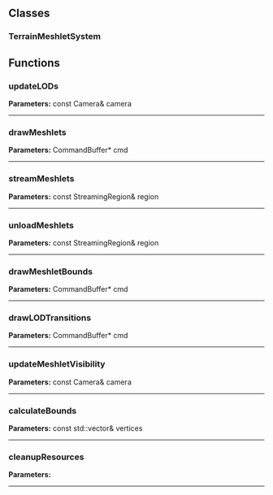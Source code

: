 
## Classes

### TerrainMeshletSystem




## Functions

### updateLODs



**Parameters:** const Camera& camera

---

### drawMeshlets



**Parameters:** CommandBuffer* cmd

---

### streamMeshlets



**Parameters:** const StreamingRegion& region

---

### unloadMeshlets



**Parameters:** const StreamingRegion& region

---

### drawMeshletBounds



**Parameters:** CommandBuffer* cmd

---

### drawLODTransitions



**Parameters:** CommandBuffer* cmd

---

### updateMeshletVisibility



**Parameters:** const Camera& camera

---

### calculateBounds



**Parameters:** const std::vector<TerrainVertex>& vertices

---

### cleanupResources



**Parameters:** 

---
